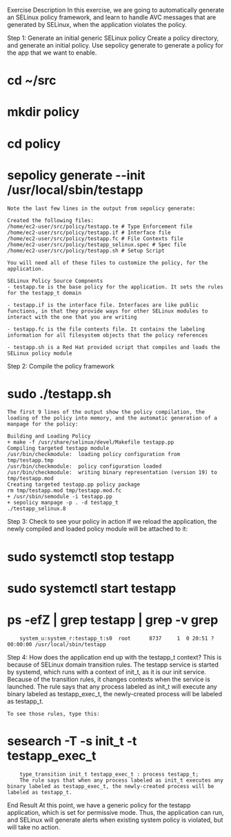 
Exercise Description
In this exercise, we are going to automatically generate an SELinux policy framework, and learn to handle AVC messages that are generated by SELinux, when the application violates the policy.

Step 1: Generate an initial generic SELinux policy
Create a policy directory, and generate an initial policy. Use sepolicy generate to generate a policy for the app that we want to enable.

  # cd ~/src
  # mkdir policy
  # cd policy
  # sepolicy generate --init /usr/local/sbin/testapp

    Note the last few lines in the output from sepolicy generate:

    Created the following files:
    /home/ec2-user/src/policy/testapp.te # Type Enforcement file
    /home/ec2-user/src/policy/testapp.if # Interface file
    /home/ec2-user/src/policy/testapp.fc # File Contexts file
    /home/ec2-user/src/policy/testapp_selinux.spec # Spec file
    /home/ec2-user/src/policy/testapp.sh # Setup Script

    You will need all of these files to customize the policy, for the application.

    SELinux Policy Source Compnents
    - testapp.te is the base policy for the application. It sets the rules for the testapp_t domain

    - testapp.if is the interface file. Interfaces are like public functions, in that they provide ways for other SELinux modules to interact with the one that you are writing

    - testapp.fc is the file contexts file. It contains the labeling information for all filesystem objects that the policy references

    - testapp.sh is a Red Hat provided script that compiles and loads the SELinux policy module

Step 2: Compile the policy framework
   # sudo ./testapp.sh
    The first 9 lines of the output show the policy compilation, the loading of the policy into memory, and the automatic generation of a manpage for the policy:

    Building and Loading Policy
    + make -f /usr/share/selinux/devel/Makefile testapp.pp
    Compiling targeted testapp module
    /usr/bin/checkmodule:  loading policy configuration from tmp/testapp.tmp
    /usr/bin/checkmodule:  policy configuration loaded
    /usr/bin/checkmodule:  writing binary representation (version 19) to tmp/testapp.mod
    Creating targeted testapp.pp policy package
    rm tmp/testapp.mod tmp/testapp.mod.fc
    + /usr/sbin/semodule -i testapp.pp
    + sepolicy manpage -p . -d testapp_t
    ./testapp_selinux.8

Step 3: Check to see your policy in action
    If we reload the application, the newly compiled and loaded policy module will be attached to it:

   # sudo systemctl stop testapp
   # sudo systemctl start testapp
   # ps -efZ | grep testapp | grep -v grep
        system_u:system_r:testapp_t:s0  root      8737     1  0 20:51 ?        00:00:00 /usr/local/sbin/testapp

Step 4: How does the application end up with the testapp_t context?
    This is because of SELinux domain transition rules. The testapp service is started by systemd, which runs with a context of init_t, as it is our init service. Because of the transition rules, it changes contexts when the service is launched. The rule says that any process labeled as init_t will execute any binary labeled as testapp_exec_t, the newly-created process will be labeled as testapp_t.

    To see those rules, type this:

   # sesearch -T -s init_t -t testapp_exec_t
        type_transition init_t testapp_exec_t : process testapp_t;
        The rule says that when any process labeled as init_t executes any binary labeled as testapp_exec_t, the newly-created process will be labeled as testapp_t.

End Result
    At this point, we have a generic policy for the testapp application, which is set for permissive mode. Thus, the application can run, and SELinux will generate alerts when existing system policy is violated, but will take no action.

